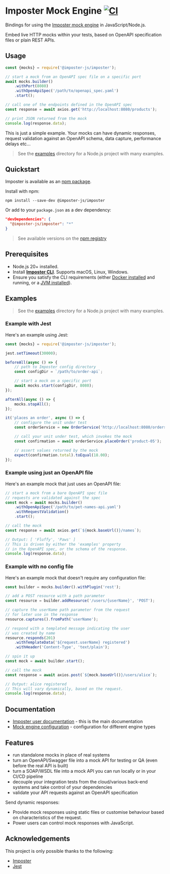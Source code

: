 # Imposter Mock Engine [![CI](https://github.com/imposter-project/imposter-js/actions/workflows/ci.yaml/badge.svg)](https://github.com/imposter-project/imposter-js/actions/workflows/ci.yaml)

Bindings for using the [Imposter mock engine](https://www.imposter.sh) in JavaScript/Node.js.

Embed live HTTP mocks within your tests, based on OpenAPI specification files or plain REST APIs.

## Usage

```js
const {mocks} = require('@imposter-js/imposter');

// start a mock from an OpenAPI spec file on a specific port
await mocks.builder()
    .withPort(8080)
    .withOpenApiSpec('/path/to/openapi_spec.yaml')
    .start();

// call one of the endpoints defined in the OpenAPI spec
const response = await axios.get('http://localhost:8080/products');

// print JSON returned from the mock
console.log(response.data);
```

This is just a simple example. Your mocks can have dynamic responses, request validation against an OpenAPI schema, data capture, performance delays etc...

> See the [examples](https://github.com/imposter-project/imposter-js/tree/main/examples) directory for a Node.js project with many examples.

## Quickstart

Imposter is available as an [npm package](https://www.npmjs.com/package/@imposter-js/imposter).

Install with npm:

    npm install --save-dev @imposter-js/imposter

Or add to your `package.json` as a dev dependency:

```json
"devDependencies": {
  "@imposter-js/imposter": "*"
}
```

> See available versions on the [npm registry](https://www.npmjs.com/package/@imposter-js/imposter?activeTab=versions)

## Prerequisites

- Node.js 20+ installed.
- Install **[Imposter CLI](https://github.com/imposter-project/imposter-cli/blob/main/docs/install.md)**. Supports macOS, Linux, Windows.
- Ensure you satisfy the CLI requirements (either [Docker installed](https://docs.docker.com/get-docker/) and running, or a [JVM installed](https://github.com/imposter-project/imposter-cli/blob/main/docs/jvm_engine.md)).

## Examples

> See the [examples](https://github.com/imposter-project/imposter-js/tree/main/examples) directory for a Node.js project with many examples.

### Example with Jest

Here's an example using Jest:

```js
const {mocks} = require('@imposter-js/imposter');

jest.setTimeout(30000);

beforeAll(async () => {
    // path to Imposter config directory
    const configDir = `/path/to/order-api`;

    // start a mock on a specific port
    await mocks.start(configDir, 8080);
});

afterAll(async () => {
    mocks.stopAll();
});

it('places an order', async () => {
    // configure the unit under test
    const orderService = new OrderService('http://localhost:8080/orders');

    // call your unit under test, which invokes the mock
    const confirmation = await orderService.placeOrder('product-05');

    // assert values returned by the mock
    expect(confirmation.total).toEqual(18.00);
});
```

### Example using just an OpenAPI file

Here's an example mock that just uses an OpenAPI file:

```js
// start a mock from a bare OpenAPI spec file
// requests are validated against the spec
const mock = await mocks.builder()
    .withOpenApiSpec('/path/to/pet-names-api.yaml')
    .withRequestValidation()
    .start();

// call the mock
const response = await axios.get(`${mock.baseUrl()}/names`);

// Output: [ 'Fluffy', 'Paws' ]
// This is driven by either the 'examples' property
// in the OpenAPI spec, or the schema of the response.
console.log(response.data);
```

### Example with no config file

Here's an example mock that doesn't require any configuration file:

```js
const builder = mocks.builder().withPlugin('rest');

// add a POST resource with a path parameter
const resource = builder.addResource('/users/{userName}', 'POST');

// capture the userName path parameter from the request
// for later use in the response
resource.captures().fromPath('userName');

// respond with a templated message indicating the user
// was created by name
resource.responds(201)
    .withTemplateData('${request.userName} registered')
    .withHeader('Content-Type', 'text/plain');

// spin it up
const mock = await builder.start();

// call the mock
const response = await axios.post(`${mock.baseUrl()}/users/alice`);

// Output: alice registered
// This will vary dynamically, based on the request.
console.log(response.data);
```

## Documentation

- [Imposter user documentation](https://docs.imposter.sh) - this is the main documentation
- [Mock engine configuration](https://github.com/imposter-project/imposter-js/blob/main/docs/config.md) - configuration for different engine types

## Features

* run standalone mocks in place of real systems
* turn an OpenAPI/Swagger file into a mock API for testing or QA (even before the real API is built)
* turn a SOAP/WSDL file into a mock API you can run locally or in your CI/CD pipeline
* decouple your integration tests from the cloud/various back-end systems and take control of your dependencies
* validate your API requests against an OpenAPI specification

Send dynamic responses:

- Provide mock responses using static files or customise behaviour based on characteristics of the request.
- Power users can control mock responses with JavaScript.

## Acknowledgements

This project is only possible thanks to the following:

- [Imposter](https://www.imposter.sh)
- [Jest](https://jestjs.io/)
